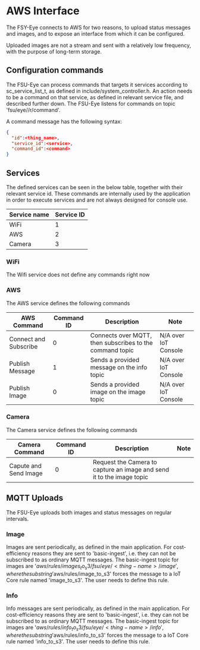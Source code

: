 # AWS Interface

The FSY-Eye connects to AWS for two reasons, to upload status messages and images, and to expose an interface from which it can be configured.

Uploaded images are not a stream and sent with a relatively low frequency, with the purpose of long-term storage.

## Configuration commands

The FSU-Eye can process commands that targets it services according to sc_service_list_t, as defined in include/system_controller.h. An action needs to be a command on that service, as defined in relevant service file, and described further down. The FSU-Eye listens for commands on topic 'fsu/eye/<thing-name>/r/command'.

A command message has the following syntax:

```json
{
  "id":<thing_name>,
  "service_id":<service>,
  "command_id":<command>
}
```

## Services

The defined services can be seen in the below table, together with their relevant service id. These commands are internally used by the application in order to execute services and are not always designed for console use.

Service name | Service ID
------ | ------
WiFi | 1
AWS | 2
Camera | 3

### WiFi

The Wifi service does not define any commands right now

### AWS

The AWS service defines the following commands

AWS Command | Command ID | Description | Note
------ | ------ | ------ | ------
Connect and Subscribe | 0 | Connects over MQTT, then subscribes to the command topic | N/A over IoT Console
Publish Message | 1 | Sends a provided message on the info topic | N/A over IoT Console
Publish Image | 0 | Sends a provided image on the image topic | N/A over IoT Console

### Camera

The Camera service defines the following commands

Camera Command | Command ID | Description | Note
------ | ------ | ------ | ------
Capute and Send Image | 0 | Request the Camera to capture an image and send it to the image topic |

## MQTT Uploads

The FSU-Eye uploads both images and status messages on regular intervals.

### Image

Images are sent periodically, as defined in the main application. For cost-efficiency reasons they are sent to 'basic-ingest', i.e. they can not be subscribed to as ordinary MQTT messages. The basic-ingest topic for images are '$aws/rules/images_to_s3/fsu/eye/<thing-name>/image', where the substring '$aws/rules/image_to_s3' forces the message to a IoT Core rule named 'image_to_s3'. The user needs to define this rule.

### Info

Info messages are sent periodically, as defined in the main application. For cost-efficiency reasons they are sent to 'basic-ingest', i.e. they can not be subscribed to as ordinary MQTT messages. The basic-ingest topic for images are '$aws/rules/info_to_s3/fsu/eye/<thing-name>/info', where the substring '$aws/rules/info_to_s3' forces the message to a IoT Core rule named 'info_to_s3'. The user needs to define this rule.

